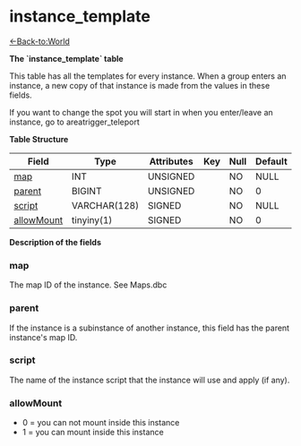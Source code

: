 # instance\_template

[<-Back-to:World](database-world)

**The \`instance\_template\` table**

This table has all the templates for every instance. When a group enters an instance, a new copy of that instance is made from the values in these fields.

If you want to change the spot you will start in when you enter/leave an instance, go to areatrigger\_teleport

**Table Structure**

| Field           | Type         | Attributes | Key | Null | Default | Extra | Comment |
| --------------- | ------------ | ---------- | --- | ---- | ------- | ----- | ------- |
| [map][1]        | INT          | UNSIGNED   |     | NO   | NULL    |       |         |
| [parent][2]     | BIGINT       | UNSIGNED   |     | NO   | 0       |       |         |
| [script][3]     | VARCHAR(128) | SIGNED     |     | NO   | NULL    |       |         |
| [allowMount][4] | tinyiny(1)   | SIGNED     |     | NO   | 0       |       |         |

[1]: #map
[2]: #parent
[3]: #script
[4]: #allowmount

**Description of the fields**

### map

The map ID of the instance. See Maps.dbc

### parent

If the instance is a subinstance of another instance, this field has the parent instance's map ID.

### script

The name of the instance script that the instance will use and apply (if any).

### allowMount

- 0 = you can not mount inside this instance
- 1 = you can mount inside this instance
